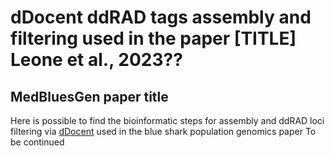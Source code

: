 
# dDocent ddRAD tags assembly and filtering used in the paper [TITLE] Leone et al., 2023??

## MedBluesGen paper title

Here is possible to find the bioinformatic steps for assembly and ddRAD loci filtering via [dDocent](http://www.ddocent.com/) used in the blue shark population genomics paper
To be continued
